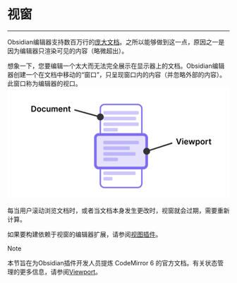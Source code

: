 # 视窗
---
Obsidian编辑器支持数百万行的[庞大文档](https://codemirror.net/examples/million/)。之所以能够做到这一点，原因之一是因为编辑器只渲染可见的内容（略微超出）。

想象一下，您要编辑一个太大而无法完全展示在显示器上的文档。Obsidian编辑器创建一个在文档中移动的“窗口”，只呈现窗口内的内容（并忽略外部的内容）。此窗口称为编辑器的视口。
![](../../../public/images/viewport.svg)

每当用户滚动浏览文档时，或者当文档本身发生更改时，视窗就会过期，需要重新计算。

如果要构建依赖于视窗的编辑器扩展，请参阅[视图插件](./view-plugins.md)。


> [!NOTE] 
> 
> 本节旨在为Obsidian插件开发人员提炼 CodeMirror 6 的官方文档。有关状态管理的更多信息，请参阅[Viewport](https://codemirror.net/docs/guide/#viewport)。